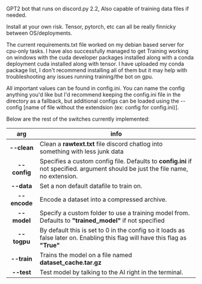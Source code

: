 GPT2 bot that runs on discord.py 2.2, Also capable of training data files if needed. 

Install at your own risk. Tensor, pytorch, etc can all be really finnicky between OS/deployments. 

The current requirements.txt file worked on my debian based server for cpu-only tasks. I have also successfully managed to get Training working on windows with the cuda developer packages installed along with a conda deployment cuda installed along with tensor. I have uploaded my conda package list, I don't recommend installing all of them but it may help with troubleshooting any issues running training/the bot on gpu. 

All important values can be found in config.ini. You can name the config anything you'd like but I'd recommend keeping the config.ini file in the directory as a fallback, but additional configs can be loaded using the --config [name of file without the extendsion (ex: config for config.ini)].

Below are the rest of the switches currently implemented:



**arg**|**info**
:---------:|-----
**--clean**|Clean a **rawtext.txt** file discord chatlog into something with less junk data
**--config**|Specifies a custom config file. Defaults to **config.ini** if not specified. argument should be just the file name, no extension.
**--data**|Set a non default datafile to train on.
**--encode**|Encode a dataset into a compressed archive.
**--model**|Specify a custom folder to use a training model from. Defaults to **"trained_model"** if not specified
**--togpu**|By default this is set to 0 in the config so it loads as false later on. Enabling this flag will have this flag as **"True"**
**--train**|Trains the model on a file named **dataset_cache.tar.gz**
**--test**|Test model by talking to the AI right in the terminal.
